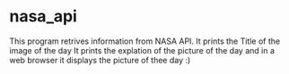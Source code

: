 # nasa_api
This program retrives information from NASA API.
It prints the Title of the image of the day
It prints the explation of the picture of the day
and  in a web browser it displays the picture of thee day :)
